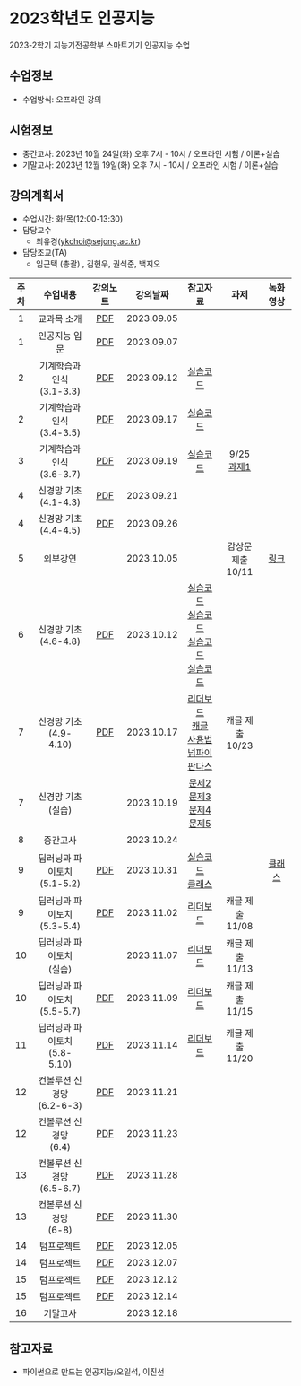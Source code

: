 # 2023학년도 인공지능
2023-2학기 지능기전공학부 스마트기기 인공지능 수업

## 수업정보
- 수업방식: 오프라인 강의

## 시험정보
- 중간고사: 2023년 10월 24일(화) 오후 7시 - 10시 / 오프라인 시험 / 이론+실습
- 기말고사: 2023년 12월 19일(화) 오후 7시 - 10시 / 오프라인 시험 / 이론+실습

## 강의계획서
- 수업시간: 화/목(12:00-13:30) 
- 담당교수
  - 최유경(ykchoi@sejong.ac.kr)
- 담당조교(TA)
  - 임근택 (총괄) , 김현우, 권석준, 백지오



| 주차 | 수업내용 | 강의노트 | 강의날짜 | 참고자료 | 과제 | 녹화영상 | 
|:---:|:---:|:---:|:---:|:---:|:---:|:---:|
| 1 | 교과목 소개 | [PDF](https://github.com/sejongresearch/2023.AI/blob/main/LectureNotes/%5B%E1%84%8B%E1%85%B5%E1%86%AB%E1%84%80%E1%85%A9%E1%86%BC%E1%84%8C%E1%85%B5%E1%84%82%E1%85%B3%E1%86%BC%5D%5B1%E1%84%8C%E1%85%AE%E1%84%8E%E1%85%A1%5D%20%E1%84%80%E1%85%AA%E1%84%86%E1%85%A9%E1%86%A8%E1%84%89%E1%85%A9%E1%84%80%E1%85%A2%201%E1%84%87%E1%85%AE%20(2023).pdf) | 2023.09.05 |  | |  | 
| 1 | 인공지능 입문 | [PDF](https://github.com/sejongresearch/2023.AI/blob/main/LectureNotes/%5B%E1%84%8B%E1%85%B5%E1%86%AB%E1%84%80%E1%85%A9%E1%86%BC%E1%84%8C%E1%85%B5%E1%84%82%E1%85%B3%E1%86%BC%5D%5B1%E1%84%8C%E1%85%AE%E1%84%8E%E1%85%A1%5D%20%E1%84%8B%E1%85%B5%E1%86%AB%E1%84%80%E1%85%A9%E1%86%BC%E1%84%8C%E1%85%B5%E1%84%82%E1%85%B3%E1%86%BC%20%E1%84%89%E1%85%B5%E1%84%8C%E1%85%A1%E1%86%A8%E1%84%92%E1%85%A1%E1%84%80%E1%85%B5(2023).pdf) | 2023.09.07 |  | |   | 
| 2 | 기계학습과 인식 <br>(3.1-3.3) | [PDF](https://github.com/sejongresearch/2023.AI/blob/main/LectureNotes/%5B%E1%84%8B%E1%85%B5%E1%86%AB%E1%84%80%E1%85%A9%E1%86%BC%E1%84%8C%E1%85%B5%E1%84%82%E1%85%B3%E1%86%BC%5D%5B2%E1%84%8C%E1%85%AE%E1%84%8E%E1%85%A1%5D%20%E1%84%80%E1%85%B5%E1%84%80%E1%85%A8%E1%84%92%E1%85%A1%E1%86%A8%E1%84%89%E1%85%B3%E1%86%B8%E1%84%80%E1%85%AA%20%E1%84%8B%E1%85%B5%E1%86%AB%E1%84%89%E1%85%B5%E1%86%A8.pdf) | 2023.09.12  | [실습코드](https://www.kaggle.com/yukyungchoi/2023-ai-w2-p1)|  |   | 
| 2 | 기계학습과 인식 <br>(3.4-3.5)  | [PDF](https://github.com/sejongresearch/2023.AI/blob/main/LectureNotes/%5B%E1%84%8B%E1%85%B5%E1%86%AB%E1%84%80%E1%85%A9%E1%86%BC%E1%84%8C%E1%85%B5%E1%84%82%E1%85%B3%E1%86%BC%5D%5B2%E1%84%8C%E1%85%AE%E1%84%8E%E1%85%A1%5D%20%E1%84%80%E1%85%B5%E1%84%80%E1%85%A8%E1%84%92%E1%85%A1%E1%86%A8%E1%84%89%E1%85%B3%E1%86%B8%E1%84%80%E1%85%AA%20%E1%84%8B%E1%85%B5%E1%86%AB%E1%84%89%E1%85%B5%E1%86%A8.pdf) |2023.09.17 | [실습코드](https://www.kaggle.com/yukyungchoi/2023-ai-w2-p2) |  |   | 
| 3 | 기계학습과 인식 <br>(3.6-3.7)  | [PDF](https://github.com/sejongresearch/2023.AI/blob/main/LectureNotes/%5B%E1%84%8B%E1%85%B5%E1%86%AB%E1%84%80%E1%85%A9%E1%86%BC%E1%84%8C%E1%85%B5%E1%84%82%E1%85%B3%E1%86%BC%5D%5B2%E1%84%8C%E1%85%AE%E1%84%8E%E1%85%A1%5D%20%E1%84%80%E1%85%B5%E1%84%80%E1%85%A8%E1%84%92%E1%85%A1%E1%86%A8%E1%84%89%E1%85%B3%E1%86%B8%E1%84%80%E1%85%AA%20%E1%84%8B%E1%85%B5%E1%86%AB%E1%84%89%E1%85%B5%E1%86%A8.pdf) |2023.09.19 | [실습코드](https://www.kaggle.com/yukyungchoi/2023-ai-w2-p3) | 9/25 <br> [과제1](https://github.com/sejongresearch/2023.AI/blob/main/HW/w2am1.md) | 
| 4 | 신경망 기초 <br>(4.1-4.3) | [PDF](https://github.com/sejongresearch/2023.AI/blob/main/LectureNotes/%5B%E1%84%8B%E1%85%B5%E1%86%AB%E1%84%80%E1%85%A9%E1%86%BC%E1%84%8C%E1%85%B5%E1%84%82%E1%85%B3%E1%86%BC%5D%5B3%E1%84%8C%E1%85%AE%E1%84%8E%E1%85%A1%5D%20%E1%84%89%E1%85%B5%E1%86%AB%E1%84%80%E1%85%A7%E1%86%BC%E1%84%86%E1%85%A1%E1%86%BC%E1%84%80%E1%85%B5%E1%84%8E%E1%85%A9.pdf) | 2023.09.21 | | |   | 
| 4 | 신경망 기초 <br>(4.4-4.5) | [PDF](https://github.com/sejongresearch/2023.AI/blob/main/LectureNotes/%5B%E1%84%8B%E1%85%B5%E1%86%AB%E1%84%80%E1%85%A9%E1%86%BC%E1%84%8C%E1%85%B5%E1%84%82%E1%85%B3%E1%86%BC%5D%5B3%E1%84%8C%E1%85%AE%E1%84%8E%E1%85%A1%5D%20%E1%84%89%E1%85%B5%E1%86%AB%E1%84%80%E1%85%A7%E1%86%BC%E1%84%86%E1%85%A1%E1%86%BC%E1%84%80%E1%85%B5%E1%84%8E%E1%85%A9.pdf) | 2023.09.26 |  | |   | 
| 5 | 외부강연 | | 2023.10.05 |  | 감상문 제출 <br> 10/11 | [링크](https://youtu.be/QiZ6GhXKRbI)  | 
| 6 | 신경망 기초 <br>(4.6-4.8) |[PDF](https://github.com/sejongresearch/2023.AI/blob/main/LectureNotes/%5B%E1%84%8B%E1%85%B5%E1%86%AB%E1%84%80%E1%85%A9%E1%86%BC%E1%84%8C%E1%85%B5%E1%84%82%E1%85%B3%E1%86%BC%5D%5B3%E1%84%8C%E1%85%AE%E1%84%8E%E1%85%A1%5D%20%E1%84%89%E1%85%B5%E1%86%AB%E1%84%80%E1%85%A7%E1%86%BC%E1%84%86%E1%85%A1%E1%86%BC%E1%84%80%E1%85%B5%E1%84%8E%E1%85%A9.pdf) | 2023.10.12 | [실습코드](https://www.kaggle.com/yukyungchoi/2023-ai-w3-p1/) <br> [실습코드](https://www.kaggle.com/yukyungchoi/2023-ai-w3-p2/) <br> [실습코드](https://www.kaggle.com/yukyungchoi/2023-ai-w3-p3/) <br> [실습코드](https://www.kaggle.com/yukyungchoi/2023-ai-w3-p4/) |  |   | 
| 7 | 신경망 기초 <br>(4.9-4.10) |[PDF](https://github.com/sejongresearch/2023.AI/blob/main/LectureNotes/%5B%E1%84%8B%E1%85%B5%E1%86%AB%E1%84%80%E1%85%A9%E1%86%BC%E1%84%8C%E1%85%B5%E1%84%82%E1%85%B3%E1%86%BC%5D%5B3%E1%84%8C%E1%85%AE%E1%84%8E%E1%85%A1%5D%20%E1%84%89%E1%85%B5%E1%86%AB%E1%84%80%E1%85%A7%E1%86%BC%E1%84%86%E1%85%A1%E1%86%BC%E1%84%80%E1%85%B5%E1%84%8E%E1%85%A9.pdf) | 2023.10.17 | [리더보드](https://www.kaggle.com/t/9dfa40633ebe4755b1e51eb414720686) <br> [캐글 사용법](https://github.com/sejongresearch/2023.AI/blob/main/LectureNotes/%5B%EC%9D%B8%EA%B3%B5%EC%A7%80%EB%8A%A5%5D%5B7%EC%A3%BC%EC%B0%A8%5D%20%EC%BA%90%EA%B8%80%EC%82%AC%EC%9A%A9%EB%B2%95.pdf) <br> [넘파이](https://www.youtube.com/watch?v=xEXzE0oWFvw&feature=youtu.be) <br> [판다스](https://www.youtube.com/watch?v=sFJyzPD4rw0&feature=youtu.be) |  캐글 제출 <br> 10/23 | |
| 7 | 신경망 기초 <br> (실습) |  | 2023.10.19 | [문제2](https://www.kaggle.com/t/92738fa4526542b6922bfabca5dcbdc2) <br> [문제3](https://www.kaggle.com/t/99724f475f684583bc8613b8e83bb639) <br> [문제4](https://www.kaggle.com/t/67879f808ccf4e47a5039f31514b23ac) <br> [문제5](https://www.kaggle.com/t/b95184e5466945fd9e2d12cfbf667298)  |  |  | 
| 8 | 중간고사 |  | 2023.10.24 |  | |  | 
| 9 | 딥러닝과 파이토치 <br> (5.1-5.2)| [PDF](https://github.com/sejongresearch/2023.AI/blob/main/LectureNotes/%5B%E1%84%8B%E1%85%B5%E1%86%AB%E1%84%80%E1%85%A9%E1%86%BC%E1%84%8C%E1%85%B5%E1%84%82%E1%85%B3%E1%86%BC%5D%5B5%E1%84%8C%E1%85%A1%E1%86%BC%5D%20%E1%84%83%E1%85%B5%E1%86%B8%E1%84%85%E1%85%A5%E1%84%82%E1%85%B5%E1%86%BC%E1%84%80%E1%85%AA%20%E1%84%91%E1%85%A1%E1%84%8B%E1%85%B5%E1%84%90%E1%85%A9%E1%84%8E%E1%85%B5.pdf) | 2023.10.31 | [실습코드](https://www.kaggle.com/code/limguentaek/chapter-05-pytorch) <br> [클래스](https://wikidocs.net/28) | | [클래스](https://www.youtube.com/watch?v=8SaxeSD6M0M) | 
| 9 | 딥러닝과 파이토치 <br> (5.3-5.4) | [PDF](https://github.com/sejongresearch/2023.AI/blob/main/LectureNotes/%5B%E1%84%8B%E1%85%B5%E1%86%AB%E1%84%80%E1%85%A9%E1%86%BC%E1%84%8C%E1%85%B5%E1%84%82%E1%85%B3%E1%86%BC%5D%5B5%E1%84%8C%E1%85%A1%E1%86%BC%5D%20%E1%84%83%E1%85%B5%E1%86%B8%E1%84%85%E1%85%A5%E1%84%82%E1%85%B5%E1%86%BC%E1%84%80%E1%85%AA%20%E1%84%91%E1%85%A1%E1%84%8B%E1%85%B5%E1%84%90%E1%85%A9%E1%84%8E%E1%85%B5.pdf) | 2023.11.02 | [리더보드](https://www.kaggle.com/t/87761afaec584ab4b8b72f13e70b0030) | 캐글 제출 <br> 11/08 | |
| 10 | 딥러닝과 파이토치 <br> (실습)  | | 2023.11.07 | [리더보드](https://www.kaggle.com/t/6d55e95c936c4dfdbcc1ad27c02ba1b8) |  캐글 제출 <br> 11/13 |  | 
| 10 | 딥러닝과 파이토치 <br> (5.5-5.7) | [PDF](https://github.com/sejongresearch/2023.AI/blob/main/LectureNotes/%5B%EC%9D%B8%EA%B3%B5%EC%A7%80%EB%8A%A5%5D%5B5%EC%9E%A5%5D%20%EB%94%A5%EB%9F%AC%EB%8B%9D%EA%B3%BC%20%ED%8C%8C%EC%9D%B4%ED%86%A0%EC%B9%98.pdf) | 2023.11.09 | [리더보드](https://www.kaggle.com/t/ac4195d8a749420b9ed3a07ded4609b9) | 캐글 제출 <br> 11/15 | | 
| 11 | 딥러닝과 파이토치 <br> (5.8-5.10) | [PDF](https://github.com/sejongresearch/2023.AI/blob/main/LectureNotes/%5B%EC%9D%B8%EA%B3%B5%EC%A7%80%EB%8A%A5%5D%5B5%EC%9E%A5%5D%20%EB%94%A5%EB%9F%AC%EB%8B%9D%EA%B3%BC%20%ED%8C%8C%EC%9D%B4%ED%86%A0%EC%B9%98.pdf) | 2023.11.14 | [리더보드](https://www.kaggle.com/t/32a3676c85584179ae61dee955fc0fad) | 캐글 제출 <br> 11/20|  | 
| 12 | 컨볼루션 신경망 <br> (6.2-6-3) | [PDF](https://github.com/sejongresearch/2023.AI/blob/main/LectureNotes/%5B%E1%84%8B%E1%85%B5%E1%86%AB%E1%84%80%E1%85%A9%E1%86%BC%E1%84%8C%E1%85%B5%E1%84%82%E1%85%B3%E1%86%BC%5D%5B6%E1%84%8C%E1%85%A1%E1%86%BC%5D%20%E1%84%8F%E1%85%A5%E1%86%AB%E1%84%87%E1%85%A9%E1%86%AF%E1%84%85%E1%85%AE%E1%84%89%E1%85%A7%E1%86%AB%20%E1%84%89%E1%85%B5%E1%86%AB%E1%84%80%E1%85%A7%E1%86%BC%E1%84%86%E1%85%A1%E1%86%BC%E1%84%80%E1%85%AA%20%E1%84%8F%E1%85%A5%E1%86%B7%E1%84%91%E1%85%B2%E1%84%90%E1%85%A5%E1%84%87%E1%85%B5%E1%84%8C%E1%85%A5%E1%86%AB%20(2023).pdf) | 2023.11.21 |  | 
| 12 | 컨볼루션 신경망 <br> (6.4) | [PDF](https://github.com/sejongresearch/2023.AI/blob/main/LectureNotes/%5B%E1%84%8B%E1%85%B5%E1%86%AB%E1%84%80%E1%85%A9%E1%86%BC%E1%84%8C%E1%85%B5%E1%84%82%E1%85%B3%E1%86%BC%5D%5B6%E1%84%8C%E1%85%A1%E1%86%BC%5D%20%E1%84%8F%E1%85%A5%E1%86%AB%E1%84%87%E1%85%A9%E1%86%AF%E1%84%85%E1%85%AE%E1%84%89%E1%85%A7%E1%86%AB%20%E1%84%89%E1%85%B5%E1%86%AB%E1%84%80%E1%85%A7%E1%86%BC%E1%84%86%E1%85%A1%E1%86%BC%E1%84%80%E1%85%AA%20%E1%84%8F%E1%85%A5%E1%86%B7%E1%84%91%E1%85%B2%E1%84%90%E1%85%A5%E1%84%87%E1%85%B5%E1%84%8C%E1%85%A5%E1%86%AB%20(2023).pdf) | 2023.11.23 |  | 
| 13 | 컨볼루션 신경망 <br> (6.5-6.7) | [PDF]() | 2023.11.28 |  | 
| 13 | 컨볼루션 신경망 <br> (6-8) | [PDF]() | 2023.11.30 |  | 
| 14 | 텀프로젝트 | [PDF]() | 2023.12.05 |  | 
| 14 | 텀프로젝트 | [PDF]() | 2023.12.07 |  | 
| 15 | 텀프로젝트 | [PDF]() | 2023.12.12 |  | 
| 15 | 텀프로젝트 | [PDF]() | 2023.12.14 |  | 
| 16 | 기말고사 |  | 2023.12.18 |  | 




## 참고자료
- 파이썬으로 만드는 인공지능/오일석, 이진선
